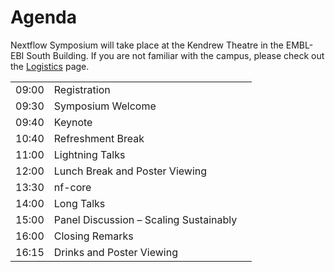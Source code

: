 # Agenda

Nextflow Symposium will take place at the Kendrew Theatre in the EMBL-EBI South Building. If you are not familiar with the campus, please check out the [Logistics](/logistics) page.

<table>
  <tr>
    <td>09:00</td>
    <td>Registration</td>
    <td></td>
  </tr>
  <tr>
    <td>09:30</td>
    <td>Symposium Welcome</td>
    <td></td>
  </tr>
  <tr>
    <td>09:40</td>
    <td>Keynote</td>
    <td><!---<a href="/speakers/#paolo-di-tommaso">Paolo di Tommaso</a>---></td>
  </tr>
  <tr>
    <td>10:40</td>
    <td>Refreshment Break</td>
    <td></td>
  </tr>
  <tr>
    <td>11:00</td>
    <td>Lightning Talks</td>
    <td></td>
  </tr>
  <tr>
    <td>12:00</td>
    <td>Lunch Break and Poster Viewing</td>
    <td></td>
  </tr>
  <tr>
    <td>13:30</td>
    <td>nf-core</td>
    <td><!---<a href="/speakers/#harshil-patel">Harshil Patel</a>---></td>
  </tr>
  <tr>
    <td>14:00</td>
    <td>Long Talks</td>
    <td></td>
  </tr>
  <tr>
    <td>15:00</td>
    <td>Panel Discussion – Scaling Sustainably</td>
    <td></td>
  </tr>
  <tr>
    <td>16:00</td>
    <td>Closing Remarks</td>
    <td></td>
  </tr>
  <tr>
    <td>16:15</td>
    <td>Drinks and Poster Viewing</td>
    <td></td>
  </tr>
</table>